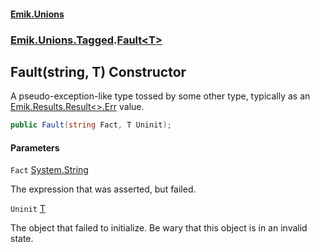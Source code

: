 #### [Emik.Unions](index.md 'index')
### [Emik.Unions.Tagged](Emik.Unions.Tagged.md 'Emik.Unions.Tagged').[Fault&lt;T&gt;](Fault_T_.md 'Emik.Unions.Tagged.Fault<T>')

## Fault(string, T) Constructor

A pseudo-exception-like type tossed by some other type, typically as an [Emik.Results.Result&lt;&gt;.Err](https://docs.microsoft.com/en-us/dotnet/api/Emik.Results.Result-2.Err 'Emik.Results.Result`2.Err') value.

```csharp
public Fault(string Fact, T Uninit);
```
#### Parameters

<a name='Emik.Unions.Tagged.Fault_T_.Fault(string,T).Fact'></a>

`Fact` [System.String](https://docs.microsoft.com/en-us/dotnet/api/System.String 'System.String')

The expression that was asserted, but failed.

<a name='Emik.Unions.Tagged.Fault_T_.Fault(string,T).Uninit'></a>

`Uninit` [T](Fault_T_.md#Emik.Unions.Tagged.Fault_T_.T 'Emik.Unions.Tagged.Fault<T>.T')

The object that failed to initialize. Be wary that this object is in an invalid state.